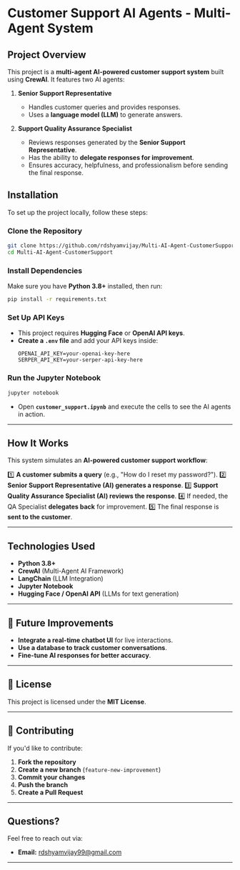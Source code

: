 # Customer Support AI Agents - Multi-Agent System

## Project Overview
This project is a **multi-agent AI-powered customer support system** built using **CrewAI**. It features two AI agents:

1. **Senior Support Representative** 
   - Handles customer queries and provides responses.
   - Uses a **language model (LLM)** to generate answers.

2. **Support Quality Assurance Specialist** 
   - Reviews responses generated by the **Senior Support Representative**.
   - Has the ability to **delegate responses for improvement**.
   - Ensures accuracy, helpfulness, and professionalism before sending the final response.

## Installation
To set up the project locally, follow these steps:

### **Clone the Repository**
```bash
git clone https://github.com/rdshyamvijay/Multi-AI-Agent-CustomerSupport.git
cd Multi-AI-Agent-CustomerSupport
```

### **Install Dependencies**
Make sure you have **Python 3.8+** installed, then run:
```bash
pip install -r requirements.txt
```

### **Set Up API Keys**
- This project requires **Hugging Face** or **OpenAI API keys**.
- **Create a `.env` file** and add your API keys inside:
  ```
  OPENAI_API_KEY=your-openai-key-here
  SERPER_API_KEY=your-serper-api-key-here
  ```

### **Run the Jupyter Notebook**
```bash
jupyter notebook
```
- Open **`customer_support.ipynb`** and execute the cells to see the AI agents in action.

---

## How It Works
This system simulates an **AI-powered customer support workflow**:

1️⃣ **A customer submits a query** (e.g., "How do I reset my password?").
2️⃣ **Senior Support Representative (AI) generates a response**.
3️⃣ **Support Quality Assurance Specialist (AI) reviews the response**.
4️⃣ If needed, the QA Specialist **delegates back** for improvement.
5️⃣ The final response is **sent to the customer**.

---

## Technologies Used
- **Python 3.8+** 
- **CrewAI** (Multi-Agent AI Framework)
- **LangChain** (LLM Integration)
- **Jupyter Notebook** 
- **Hugging Face / OpenAI API** (LLMs for text generation)

---

## 📌 Future Improvements
- **Integrate a real-time chatbot UI** for live interactions.
- **Use a database to track customer conversations**.
- **Fine-tune AI responses for better accuracy**.

---

## 📝 License
This project is licensed under the **MIT License**.

---

## 🤝 Contributing
If you'd like to contribute:
1. **Fork the repository**
2. **Create a new branch** (`feature-new-improvement`)
3. **Commit your changes**
4. **Push the branch**
5. **Create a Pull Request**

---

## Questions?
Feel free to reach out via:
- **Email:** rdshyamvijay99@gmail.com

---


